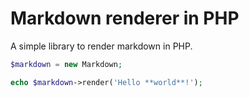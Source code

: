 Markdown renderer in PHP
========================

A simple library to render markdown in PHP.

```php
$markdown = new Markdown;

echo $markdown->render('Hello **world**!');
```
